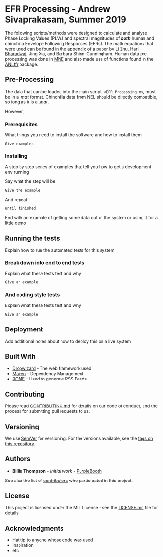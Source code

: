 # EFR Processing - Andrew Sivaprakasam, Summer 2019

The following scripts/methods were designed to calculate and analyze Phase Locking Values (PLVs) and spectral magnitudes of _**both**_ human and chinchilla Envelope Following Responses (EFRs). The math equations that were used can be found in the appendix of a [paper](https://www.ncbi.nlm.nih.gov/pmc/articles/PMC3724813/#c29) by Li Zhu, [Hari Bharadwaj](https://github.com/haribharadwaj), Jing Xia, and Barbara Shinn-Cunningham. Human data pre-processing was done in [MNE](https://martinos.org/mne/stable/index.html) and also made use of functions found in the [ANLffr](https://github.com/SNAPsoftware/ANLffr) package.

## Pre-Processing

The data that can be loaded into the main script, `<EFR_Processing.m>`, must be in a *.mat* format. Chinchilla data from NEL should be directly compatible, so long as it is a *.mat*. 

However,   

### Prerequisites

What things you need to install the software and how to install them

```
Give examples
```

### Installing

A step by step series of examples that tell you how to get a development env running

Say what the step will be

```
Give the example
```

And repeat

```
until finished
```

End with an example of getting some data out of the system or using it for a little demo

## Running the tests

Explain how to run the automated tests for this system

### Break down into end to end tests

Explain what these tests test and why

```
Give an example
```

### And coding style tests

Explain what these tests test and why

```
Give an example
```

## Deployment

Add additional notes about how to deploy this on a live system

## Built With

* [Dropwizard](http://www.dropwizard.io/1.0.2/docs/) - The web framework used
* [Maven](https://maven.apache.org/) - Dependency Management
* [ROME](https://rometools.github.io/rome/) - Used to generate RSS Feeds

## Contributing

Please read [CONTRIBUTING.md](https://gist.github.com/PurpleBooth/b24679402957c63ec426) for details on our code of conduct, and the process for submitting pull requests to us.

## Versioning

We use [SemVer](http://semver.org/) for versioning. For the versions available, see the [tags on this repository](https://github.com/your/project/tags). 

## Authors

* **Billie Thompson** - *Initial work* - [PurpleBooth](https://github.com/PurpleBooth)

See also the list of [contributors](https://github.com/your/project/contributors) who participated in this project.

## License

This project is licensed under the MIT License - see the [LICENSE.md](LICENSE.md) file for details

## Acknowledgments

* Hat tip to anyone whose code was used
* Inspiration
* etc
